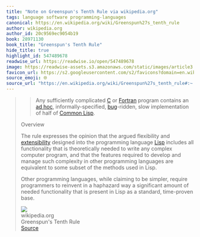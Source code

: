 ```yaml
---
title: "Note on Greenspun's Tenth Rule via wikipedia.org"
tags: language software programming-languages
canonical: https://en.wikipedia.org/wiki/Greenspun%27s_tenth_rule
author: wikipedia.org
author_id: 20c9569ec9054b19
book: 28971130
book_title: "Greenspun's Tenth Rule"
hide_title: true
highlight_id: 547489678
readwise_url: https://readwise.io/open/547489678
image: https://readwise-assets.s3.amazonaws.com/static/images/article3.5c705a01b476.png
favicon_url: https://s2.googleusercontent.com/s2/favicons?domain=en.wikipedia.org
source_emoji: 🌐
source_url: "https://en.wikipedia.org/wiki/Greenspun%27s_tenth_rule#:~:text=%3E%20Any%20sufficiently,standard%2C%20time-proven%20base."
---
```


> > Any sufficiently complicated [C](https://en.wikipedia.org/wiki/C_(programming_language)) or [Fortran](https://en.wikipedia.org/wiki/Fortran) program contains an [ad hoc](https://en.wikipedia.org/wiki/Ad_hoc), informally-specified, [bug](https://en.wikipedia.org/wiki/Software_bug)-ridden, slow implementation of half of [Common Lisp](https://en.wikipedia.org/wiki/Common_Lisp).
> 
> Overview
> 
> The rule expresses the opinion that the argued flexibility and [extensibility](https://en.wikipedia.org/wiki/Extensibility) designed into the programming language [Lisp](https://en.wikipedia.org/wiki/Lisp_(programming_language)) includes all functionality that is theoretically needed to write any complex computer program, and that the features required to develop and manage such complexity in other programming languages are equivalent to some subset of the methods used in Lisp.
> 
> Other programming languages, while claiming to be simpler, require programmers to reinvent in a haphazard way a significant amount of needed functionality that is present in Lisp as a standard, time-proven base.
> <div class="quoteback-footer"><div class="quoteback-avatar"><img class="mini-favicon" src="https://s2.googleusercontent.com/s2/favicons?domain=en.wikipedia.org"></div><div class="quoteback-metadata"><div class="metadata-inner"><span style="display:none">FROM:</span><div aria-label="wikipedia.org" class="quoteback-author"> wikipedia.org</div><div aria-label="Greenspun's Tenth Rule" class="quoteback-title"> Greenspun's Tenth Rule</div></div></div><div class="quoteback-backlink"><a target="_blank" aria-label="go to the full text of this quotation" rel="noopener" href="https://en.wikipedia.org/wiki/Greenspun%27s_tenth_rule#:~:text=%3E%20Any%20sufficiently,standard%2C%20time-proven%20base." class="quoteback-arrow"> Source</a></div></div>
